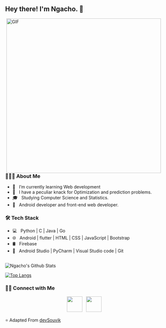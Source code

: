 <h2> Hey there! I'm Ngacho. &#128075;</h2>
<img align="right" alt="GIF" src="https://user-images.githubusercontent.com/52356809/167303994-26206bdf-a727-4682-8cd4-ab9dea6cb402.gif" width="500"/>

<h3> 👨🏻‍💻 About Me </h3>

- 🔭 &nbsp; I’m currently learning Web development
- 🤔 &nbsp; I have a peculiar knack for Optimization and prediction problems.
- 🎓 &nbsp; Studying Computer Science and Statistics.
- 💼 &nbsp; Android developer and front-end web developer.

<h3>🛠 Tech Stack</h3>

- 💻 &nbsp; Python | C | Java | Go
- 🌐 &nbsp; Android | flutter | HTML | CSS | JavaScript | Bootstrap 
- 🛢 &nbsp; Firebase 
- 🔧 &nbsp; Android Studio | PyCharm | Visual Studio code | Git

<br>

<img align="center" src="https://github-readme-stats.vercel.app/api?username=ngacho&include_all_commits=true&count_private=true&show_icons=true&line_height=20&title_color=7A7ADB&icon_color=2234AE&text_color=D3D3D3&bg_color=0,000000,130F40" alt="Ngacho's Github Stats">

</br>

[![Top Langs](https://github-readme-stats.vercel.app/api/top-langs/?username=ngacho&layout=compact&text_color=daf7dc&bg_color=151515)](https://github.com/devSouvik/github-readme-stats)


<h3> 🤝🏻 Connect with Me </h3>

<p align="center">
&nbsp; <a href="https://cutt.ly/brandon-linkedin" target="_blank" rel="noopener noreferrer"><img src="https://img.icons8.com/plasticine/100/000000/linkedin.png" width="50" /></a>
&nbsp; <a href="mailto:popondo24@amherst.edu" target="_blank" rel="noopener noreferrer"><img src="https://img.icons8.com/plasticine/100/000000/gmail.png"  width="50" /></a>
</p>

⭐️ Adapted From [devSouvik](https://github.com/devSouvik)
